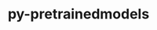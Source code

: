 ---
title: "py-pretrainedmodels"
layout: cache
categories: [package, develop]
meta: {"versions": ["0.7.4"], "compilers": ["apple-clang@=15.0.0", "gcc@=11.4.0"], "oss": ["ubuntu22.04", "ventura"], "platforms": ["darwin", "linux"], "targets": ["aarch64", "x86_64_v3"], "stacks": ["ml-darwin-aarch64-mps", "ml-linux-x86_64-cpu", "ml-linux-x86_64-cuda", "root"], "num_specs": 56, "num_specs_by_stack": {"root": 56, "ml-darwin-aarch64-mps": 18, "ml-linux-x86_64-cuda": 20, "ml-linux-x86_64-cpu": 18}}
spec_details: [{"hash": "nqw7odspcymucaxyqo5g7qvrbtcjvsn2", "compiler": "apple-clang@=15.0.0", "versions": ["0.7.4"], "os": "ventura", "platform": "darwin", "target": "aarch64", "variants": ["build_system=python_pip"], "stacks": ["root", "ml-darwin-aarch64-mps"], "size": "-", "tarball": "https://binaries.spack.io/develop/build_cache/darwin-ventura-aarch64/apple-clang-15.0.0/py-pretrainedmodels-0.7.4/darwin-ventura-aarch64-apple-clang-15.0.0-py-pretrainedmodels-0.7.4-nqw7odspcymucaxyqo5g7qvrbtcjvsn2.spack"}, {"hash": "k35vukkbp2msmtbrx3lqgoqrtevcbbra", "compiler": "apple-clang@=15.0.0", "versions": ["0.7.4"], "os": "ventura", "platform": "darwin", "target": "aarch64", "variants": ["build_system=python_pip"], "stacks": ["root", "ml-darwin-aarch64-mps"], "size": "-", "tarball": "https://binaries.spack.io/develop/build_cache/darwin-ventura-aarch64/apple-clang-15.0.0/py-pretrainedmodels-0.7.4/darwin-ventura-aarch64-apple-clang-15.0.0-py-pretrainedmodels-0.7.4-k35vukkbp2msmtbrx3lqgoqrtevcbbra.spack"}, {"hash": "lzrgyibc2rqqvkta73grff7kvn2rgc4g", "compiler": "apple-clang@=15.0.0", "versions": ["0.7.4"], "os": "ventura", "platform": "darwin", "target": "aarch64", "variants": ["build_system=python_pip"], "stacks": ["root", "ml-darwin-aarch64-mps"], "size": "-", "tarball": "https://binaries.spack.io/develop/build_cache/darwin-ventura-aarch64/apple-clang-15.0.0/py-pretrainedmodels-0.7.4/darwin-ventura-aarch64-apple-clang-15.0.0-py-pretrainedmodels-0.7.4-lzrgyibc2rqqvkta73grff7kvn2rgc4g.spack"}, {"hash": "hjvnlkjjfb6xujajgycopmqfeom3addx", "compiler": "apple-clang@=15.0.0", "versions": ["0.7.4"], "os": "ventura", "platform": "darwin", "target": "aarch64", "variants": ["build_system=python_pip"], "stacks": ["root", "ml-darwin-aarch64-mps"], "size": "-", "tarball": "https://binaries.spack.io/develop/build_cache/darwin-ventura-aarch64/apple-clang-15.0.0/py-pretrainedmodels-0.7.4/darwin-ventura-aarch64-apple-clang-15.0.0-py-pretrainedmodels-0.7.4-hjvnlkjjfb6xujajgycopmqfeom3addx.spack"}, {"hash": "zd3tlh5hulih3jjbz3nawseaqy3uracn", "compiler": "apple-clang@=15.0.0", "versions": ["0.7.4"], "os": "ventura", "platform": "darwin", "target": "aarch64", "variants": ["build_system=python_pip"], "stacks": ["root", "ml-darwin-aarch64-mps"], "size": "-", "tarball": "https://binaries.spack.io/develop/build_cache/darwin-ventura-aarch64/apple-clang-15.0.0/py-pretrainedmodels-0.7.4/darwin-ventura-aarch64-apple-clang-15.0.0-py-pretrainedmodels-0.7.4-zd3tlh5hulih3jjbz3nawseaqy3uracn.spack"}, {"hash": "dp3nxe7sak46zbj3j5wsftqpmjhzjzyv", "compiler": "apple-clang@=15.0.0", "versions": ["0.7.4"], "os": "ventura", "platform": "darwin", "target": "aarch64", "variants": ["build_system=python_pip"], "stacks": ["root", "ml-darwin-aarch64-mps"], "size": "-", "tarball": "https://binaries.spack.io/develop/build_cache/darwin-ventura-aarch64/apple-clang-15.0.0/py-pretrainedmodels-0.7.4/darwin-ventura-aarch64-apple-clang-15.0.0-py-pretrainedmodels-0.7.4-dp3nxe7sak46zbj3j5wsftqpmjhzjzyv.spack"}, {"hash": "o6gbo4oumqzbowfth6ejopk24pgaiftc", "compiler": "apple-clang@=15.0.0", "versions": ["0.7.4"], "os": "ventura", "platform": "darwin", "target": "aarch64", "variants": ["build_system=python_pip"], "stacks": ["root", "ml-darwin-aarch64-mps"], "size": "-", "tarball": "https://binaries.spack.io/develop/build_cache/darwin-ventura-aarch64/apple-clang-15.0.0/py-pretrainedmodels-0.7.4/darwin-ventura-aarch64-apple-clang-15.0.0-py-pretrainedmodels-0.7.4-o6gbo4oumqzbowfth6ejopk24pgaiftc.spack"}, {"hash": "djpr5dtcdsnmnd6el37jcc7iq2vxz455", "compiler": "apple-clang@=15.0.0", "versions": ["0.7.4"], "os": "ventura", "platform": "darwin", "target": "aarch64", "variants": ["build_system=python_pip"], "stacks": ["root", "ml-darwin-aarch64-mps"], "size": "-", "tarball": "https://binaries.spack.io/develop/build_cache/darwin-ventura-aarch64/apple-clang-15.0.0/py-pretrainedmodels-0.7.4/darwin-ventura-aarch64-apple-clang-15.0.0-py-pretrainedmodels-0.7.4-djpr5dtcdsnmnd6el37jcc7iq2vxz455.spack"}, {"hash": "er2wlcpqbdpnnr75y7srynu32f34s3un", "compiler": "apple-clang@=15.0.0", "versions": ["0.7.4"], "os": "ventura", "platform": "darwin", "target": "aarch64", "variants": ["build_system=python_pip"], "stacks": ["root", "ml-darwin-aarch64-mps"], "size": "-", "tarball": "https://binaries.spack.io/develop/build_cache/darwin-ventura-aarch64/apple-clang-15.0.0/py-pretrainedmodels-0.7.4/darwin-ventura-aarch64-apple-clang-15.0.0-py-pretrainedmodels-0.7.4-er2wlcpqbdpnnr75y7srynu32f34s3un.spack"}, {"hash": "eqdgg3wnuvzbm5lgjkrdys2sxxbylqx7", "compiler": "apple-clang@=15.0.0", "versions": ["0.7.4"], "os": "ventura", "platform": "darwin", "target": "aarch64", "variants": ["build_system=python_pip"], "stacks": ["root", "ml-darwin-aarch64-mps"], "size": "-", "tarball": "https://binaries.spack.io/develop/build_cache/darwin-ventura-aarch64/apple-clang-15.0.0/py-pretrainedmodels-0.7.4/darwin-ventura-aarch64-apple-clang-15.0.0-py-pretrainedmodels-0.7.4-eqdgg3wnuvzbm5lgjkrdys2sxxbylqx7.spack"}, {"hash": "3fkdbehx3lgp5sejdk6mpypcgxkwkmwd", "compiler": "apple-clang@=15.0.0", "versions": ["0.7.4"], "os": "ventura", "platform": "darwin", "target": "aarch64", "variants": ["build_system=python_pip"], "stacks": ["root", "ml-darwin-aarch64-mps"], "size": "-", "tarball": "https://binaries.spack.io/develop/build_cache/darwin-ventura-aarch64/apple-clang-15.0.0/py-pretrainedmodels-0.7.4/darwin-ventura-aarch64-apple-clang-15.0.0-py-pretrainedmodels-0.7.4-3fkdbehx3lgp5sejdk6mpypcgxkwkmwd.spack"}, {"hash": "fw5plpszkcyg5fqqmvjqyozhi634z6fo", "compiler": "apple-clang@=15.0.0", "versions": ["0.7.4"], "os": "ventura", "platform": "darwin", "target": "aarch64", "variants": ["build_system=python_pip"], "stacks": ["root", "ml-darwin-aarch64-mps"], "size": "-", "tarball": "https://binaries.spack.io/develop/build_cache/darwin-ventura-aarch64/apple-clang-15.0.0/py-pretrainedmodels-0.7.4/darwin-ventura-aarch64-apple-clang-15.0.0-py-pretrainedmodels-0.7.4-fw5plpszkcyg5fqqmvjqyozhi634z6fo.spack"}, {"hash": "i3sys7izv34rzvqp5ngt7plg23pe72je", "compiler": "apple-clang@=15.0.0", "versions": ["0.7.4"], "os": "ventura", "platform": "darwin", "target": "aarch64", "variants": ["build_system=python_pip"], "stacks": ["root", "ml-darwin-aarch64-mps"], "size": "-", "tarball": "https://binaries.spack.io/develop/build_cache/darwin-ventura-aarch64/apple-clang-15.0.0/py-pretrainedmodels-0.7.4/darwin-ventura-aarch64-apple-clang-15.0.0-py-pretrainedmodels-0.7.4-i3sys7izv34rzvqp5ngt7plg23pe72je.spack"}, {"hash": "zr6f7j7jek6e6vluwo3fbaowof3blzyo", "compiler": "apple-clang@=15.0.0", "versions": ["0.7.4"], "os": "ventura", "platform": "darwin", "target": "aarch64", "variants": ["build_system=python_pip"], "stacks": ["root", "ml-darwin-aarch64-mps"], "size": "-", "tarball": "https://binaries.spack.io/develop/build_cache/darwin-ventura-aarch64/apple-clang-15.0.0/py-pretrainedmodels-0.7.4/darwin-ventura-aarch64-apple-clang-15.0.0-py-pretrainedmodels-0.7.4-zr6f7j7jek6e6vluwo3fbaowof3blzyo.spack"}, {"hash": "shyrejjhbbyetq5vub2iw6thrurs2ahc", "compiler": "apple-clang@=15.0.0", "versions": ["0.7.4"], "os": "ventura", "platform": "darwin", "target": "aarch64", "variants": ["build_system=python_pip"], "stacks": ["root", "ml-darwin-aarch64-mps"], "size": "-", "tarball": "https://binaries.spack.io/develop/build_cache/darwin-ventura-aarch64/apple-clang-15.0.0/py-pretrainedmodels-0.7.4/darwin-ventura-aarch64-apple-clang-15.0.0-py-pretrainedmodels-0.7.4-shyrejjhbbyetq5vub2iw6thrurs2ahc.spack"}, {"hash": "u6ebzc5t2a2zsxg537mh7b3fs3pl27pc", "compiler": "apple-clang@=15.0.0", "versions": ["0.7.4"], "os": "ventura", "platform": "darwin", "target": "aarch64", "variants": ["build_system=python_pip"], "stacks": ["root", "ml-darwin-aarch64-mps"], "size": "-", "tarball": "https://binaries.spack.io/develop/build_cache/darwin-ventura-aarch64/apple-clang-15.0.0/py-pretrainedmodels-0.7.4/darwin-ventura-aarch64-apple-clang-15.0.0-py-pretrainedmodels-0.7.4-u6ebzc5t2a2zsxg537mh7b3fs3pl27pc.spack"}, {"hash": "vytsjtyt2p6lssc5aluf52ptwwiezq6v", "compiler": "apple-clang@=15.0.0", "versions": ["0.7.4"], "os": "ventura", "platform": "darwin", "target": "aarch64", "variants": ["build_system=python_pip"], "stacks": ["root", "ml-darwin-aarch64-mps"], "size": "-", "tarball": "https://binaries.spack.io/develop/build_cache/darwin-ventura-aarch64/apple-clang-15.0.0/py-pretrainedmodels-0.7.4/darwin-ventura-aarch64-apple-clang-15.0.0-py-pretrainedmodels-0.7.4-vytsjtyt2p6lssc5aluf52ptwwiezq6v.spack"}, {"hash": "rxs3fg5cshpbtyo2ikexbkhd2lgyayvq", "compiler": "apple-clang@=15.0.0", "versions": ["0.7.4"], "os": "ventura", "platform": "darwin", "target": "aarch64", "variants": ["build_system=python_pip"], "stacks": ["root", "ml-darwin-aarch64-mps"], "size": "-", "tarball": "https://binaries.spack.io/develop/build_cache/darwin-ventura-aarch64/apple-clang-15.0.0/py-pretrainedmodels-0.7.4/darwin-ventura-aarch64-apple-clang-15.0.0-py-pretrainedmodels-0.7.4-rxs3fg5cshpbtyo2ikexbkhd2lgyayvq.spack"}, {"hash": "qeywoc652bsb3p4nuzgfwlq3rao2rtcm", "compiler": "gcc@=11.4.0", "versions": ["0.7.4"], "os": "ubuntu22.04", "platform": "linux", "target": "x86_64_v3", "variants": ["build_system=python_pip"], "stacks": ["root", "ml-linux-x86_64-cuda"], "size": "-", "tarball": "https://binaries.spack.io/develop/build_cache/linux-ubuntu22.04-x86_64_v3/gcc-11.4.0/py-pretrainedmodels-0.7.4/linux-ubuntu22.04-x86_64_v3-gcc-11.4.0-py-pretrainedmodels-0.7.4-qeywoc652bsb3p4nuzgfwlq3rao2rtcm.spack"}, {"hash": "ekwc2isqk5wnhedyas5jkxc55mwmq2q5", "compiler": "gcc@=11.4.0", "versions": ["0.7.4"], "os": "ubuntu22.04", "platform": "linux", "target": "x86_64_v3", "variants": ["build_system=python_pip"], "stacks": ["root", "ml-linux-x86_64-cuda"], "size": "-", "tarball": "https://binaries.spack.io/develop/build_cache/linux-ubuntu22.04-x86_64_v3/gcc-11.4.0/py-pretrainedmodels-0.7.4/linux-ubuntu22.04-x86_64_v3-gcc-11.4.0-py-pretrainedmodels-0.7.4-ekwc2isqk5wnhedyas5jkxc55mwmq2q5.spack"}, {"hash": "4ozxuef37u3d24ro3fmhjgsn7isujb65", "compiler": "gcc@=11.4.0", "versions": ["0.7.4"], "os": "ubuntu22.04", "platform": "linux", "target": "x86_64_v3", "variants": ["build_system=python_pip"], "stacks": ["ml-linux-x86_64-cpu", "root"], "size": "-", "tarball": "https://binaries.spack.io/develop/build_cache/linux-ubuntu22.04-x86_64_v3/gcc-11.4.0/py-pretrainedmodels-0.7.4/linux-ubuntu22.04-x86_64_v3-gcc-11.4.0-py-pretrainedmodels-0.7.4-4ozxuef37u3d24ro3fmhjgsn7isujb65.spack"}, {"hash": "bvoarzubinbmoggk7qxxgz4qkmwkc75c", "compiler": "gcc@=11.4.0", "versions": ["0.7.4"], "os": "ubuntu22.04", "platform": "linux", "target": "x86_64_v3", "variants": ["build_system=python_pip"], "stacks": ["root", "ml-linux-x86_64-cuda"], "size": "-", "tarball": "https://binaries.spack.io/develop/build_cache/linux-ubuntu22.04-x86_64_v3/gcc-11.4.0/py-pretrainedmodels-0.7.4/linux-ubuntu22.04-x86_64_v3-gcc-11.4.0-py-pretrainedmodels-0.7.4-bvoarzubinbmoggk7qxxgz4qkmwkc75c.spack"}, {"hash": "ckildhtzu2gsustpopw3cjj26hvhhk7y", "compiler": "gcc@=11.4.0", "versions": ["0.7.4"], "os": "ubuntu22.04", "platform": "linux", "target": "x86_64_v3", "variants": ["build_system=python_pip"], "stacks": ["ml-linux-x86_64-cpu", "root"], "size": "-", "tarball": "https://binaries.spack.io/develop/build_cache/linux-ubuntu22.04-x86_64_v3/gcc-11.4.0/py-pretrainedmodels-0.7.4/linux-ubuntu22.04-x86_64_v3-gcc-11.4.0-py-pretrainedmodels-0.7.4-ckildhtzu2gsustpopw3cjj26hvhhk7y.spack"}, {"hash": "5wd3ucbbyssrjo47j3pwxz4m2dqarmba", "compiler": "gcc@=11.4.0", "versions": ["0.7.4"], "os": "ubuntu22.04", "platform": "linux", "target": "x86_64_v3", "variants": ["build_system=python_pip"], "stacks": ["ml-linux-x86_64-cpu", "root"], "size": "-", "tarball": "https://binaries.spack.io/develop/build_cache/linux-ubuntu22.04-x86_64_v3/gcc-11.4.0/py-pretrainedmodels-0.7.4/linux-ubuntu22.04-x86_64_v3-gcc-11.4.0-py-pretrainedmodels-0.7.4-5wd3ucbbyssrjo47j3pwxz4m2dqarmba.spack"}, {"hash": "fqr4pcxxxpnp5z42ftlhxlgtekhx6eip", "compiler": "gcc@=11.4.0", "versions": ["0.7.4"], "os": "ubuntu22.04", "platform": "linux", "target": "x86_64_v3", "variants": ["build_system=python_pip"], "stacks": ["root", "ml-linux-x86_64-cuda"], "size": "-", "tarball": "https://binaries.spack.io/develop/build_cache/linux-ubuntu22.04-x86_64_v3/gcc-11.4.0/py-pretrainedmodels-0.7.4/linux-ubuntu22.04-x86_64_v3-gcc-11.4.0-py-pretrainedmodels-0.7.4-fqr4pcxxxpnp5z42ftlhxlgtekhx6eip.spack"}, {"hash": "32m23vc2z667wujggptqrvcjg32qwjpn", "compiler": "gcc@=11.4.0", "versions": ["0.7.4"], "os": "ubuntu22.04", "platform": "linux", "target": "x86_64_v3", "variants": ["build_system=python_pip"], "stacks": ["ml-linux-x86_64-cpu", "root"], "size": "-", "tarball": "https://binaries.spack.io/develop/build_cache/linux-ubuntu22.04-x86_64_v3/gcc-11.4.0/py-pretrainedmodels-0.7.4/linux-ubuntu22.04-x86_64_v3-gcc-11.4.0-py-pretrainedmodels-0.7.4-32m23vc2z667wujggptqrvcjg32qwjpn.spack"}, {"hash": "jtlmr2boo5536r6ifqugnka2g4unmurw", "compiler": "gcc@=11.4.0", "versions": ["0.7.4"], "os": "ubuntu22.04", "platform": "linux", "target": "x86_64_v3", "variants": ["build_system=python_pip"], "stacks": ["ml-linux-x86_64-cpu", "root"], "size": "-", "tarball": "https://binaries.spack.io/develop/build_cache/linux-ubuntu22.04-x86_64_v3/gcc-11.4.0/py-pretrainedmodels-0.7.4/linux-ubuntu22.04-x86_64_v3-gcc-11.4.0-py-pretrainedmodels-0.7.4-jtlmr2boo5536r6ifqugnka2g4unmurw.spack"}, {"hash": "67uzafrmye2twlt3r2bxy262oferpt6c", "compiler": "gcc@=11.4.0", "versions": ["0.7.4"], "os": "ubuntu22.04", "platform": "linux", "target": "x86_64_v3", "variants": ["build_system=python_pip"], "stacks": ["root", "ml-linux-x86_64-cuda"], "size": "-", "tarball": "https://binaries.spack.io/develop/build_cache/linux-ubuntu22.04-x86_64_v3/gcc-11.4.0/py-pretrainedmodels-0.7.4/linux-ubuntu22.04-x86_64_v3-gcc-11.4.0-py-pretrainedmodels-0.7.4-67uzafrmye2twlt3r2bxy262oferpt6c.spack"}, {"hash": "pzcoeprubcehmv4ntszpiuk2cue2xsmt", "compiler": "gcc@=11.4.0", "versions": ["0.7.4"], "os": "ubuntu22.04", "platform": "linux", "target": "x86_64_v3", "variants": ["build_system=python_pip"], "stacks": ["ml-linux-x86_64-cpu", "root"], "size": "-", "tarball": "https://binaries.spack.io/develop/build_cache/linux-ubuntu22.04-x86_64_v3/gcc-11.4.0/py-pretrainedmodels-0.7.4/linux-ubuntu22.04-x86_64_v3-gcc-11.4.0-py-pretrainedmodels-0.7.4-pzcoeprubcehmv4ntszpiuk2cue2xsmt.spack"}, {"hash": "ojdeohth4ssxbv3arzsvrx4sr7rqrqyk", "compiler": "gcc@=11.4.0", "versions": ["0.7.4"], "os": "ubuntu22.04", "platform": "linux", "target": "x86_64_v3", "variants": ["build_system=python_pip"], "stacks": ["ml-linux-x86_64-cpu", "root"], "size": "-", "tarball": "https://binaries.spack.io/develop/build_cache/linux-ubuntu22.04-x86_64_v3/gcc-11.4.0/py-pretrainedmodels-0.7.4/linux-ubuntu22.04-x86_64_v3-gcc-11.4.0-py-pretrainedmodels-0.7.4-ojdeohth4ssxbv3arzsvrx4sr7rqrqyk.spack"}, {"hash": "6j4j7dfjtiaoqjqiazt7scax5td75hnv", "compiler": "gcc@=11.4.0", "versions": ["0.7.4"], "os": "ubuntu22.04", "platform": "linux", "target": "x86_64_v3", "variants": ["build_system=python_pip"], "stacks": ["root", "ml-linux-x86_64-cuda"], "size": "-", "tarball": "https://binaries.spack.io/develop/build_cache/linux-ubuntu22.04-x86_64_v3/gcc-11.4.0/py-pretrainedmodels-0.7.4/linux-ubuntu22.04-x86_64_v3-gcc-11.4.0-py-pretrainedmodels-0.7.4-6j4j7dfjtiaoqjqiazt7scax5td75hnv.spack"}, {"hash": "kzge37dieiu77ofkjmibdrnpbr4msyb6", "compiler": "gcc@=11.4.0", "versions": ["0.7.4"], "os": "ubuntu22.04", "platform": "linux", "target": "x86_64_v3", "variants": ["build_system=python_pip"], "stacks": ["root", "ml-linux-x86_64-cuda"], "size": "-", "tarball": "https://binaries.spack.io/develop/build_cache/linux-ubuntu22.04-x86_64_v3/gcc-11.4.0/py-pretrainedmodels-0.7.4/linux-ubuntu22.04-x86_64_v3-gcc-11.4.0-py-pretrainedmodels-0.7.4-kzge37dieiu77ofkjmibdrnpbr4msyb6.spack"}, {"hash": "k6g3rmozdji7lo42tzqw5hv76hlm7upu", "compiler": "gcc@=11.4.0", "versions": ["0.7.4"], "os": "ubuntu22.04", "platform": "linux", "target": "x86_64_v3", "variants": ["build_system=python_pip"], "stacks": ["root", "ml-linux-x86_64-cuda"], "size": "-", "tarball": "https://binaries.spack.io/develop/build_cache/linux-ubuntu22.04-x86_64_v3/gcc-11.4.0/py-pretrainedmodels-0.7.4/linux-ubuntu22.04-x86_64_v3-gcc-11.4.0-py-pretrainedmodels-0.7.4-k6g3rmozdji7lo42tzqw5hv76hlm7upu.spack"}, {"hash": "6vvovrcqizusrne6pkuu7n2tnjmz424q", "compiler": "gcc@=11.4.0", "versions": ["0.7.4"], "os": "ubuntu22.04", "platform": "linux", "target": "x86_64_v3", "variants": ["build_system=python_pip"], "stacks": ["ml-linux-x86_64-cpu", "root"], "size": "-", "tarball": "https://binaries.spack.io/develop/build_cache/linux-ubuntu22.04-x86_64_v3/gcc-11.4.0/py-pretrainedmodels-0.7.4/linux-ubuntu22.04-x86_64_v3-gcc-11.4.0-py-pretrainedmodels-0.7.4-6vvovrcqizusrne6pkuu7n2tnjmz424q.spack"}, {"hash": "pbna4elgtveowb4my4xx7xh2h7kuidat", "compiler": "gcc@=11.4.0", "versions": ["0.7.4"], "os": "ubuntu22.04", "platform": "linux", "target": "x86_64_v3", "variants": ["build_system=python_pip"], "stacks": ["ml-linux-x86_64-cpu", "root"], "size": "-", "tarball": "https://binaries.spack.io/develop/build_cache/linux-ubuntu22.04-x86_64_v3/gcc-11.4.0/py-pretrainedmodels-0.7.4/linux-ubuntu22.04-x86_64_v3-gcc-11.4.0-py-pretrainedmodels-0.7.4-pbna4elgtveowb4my4xx7xh2h7kuidat.spack"}, {"hash": "afezhyxmfpzziluh6anjoksp4muuvpq7", "compiler": "gcc@=11.4.0", "versions": ["0.7.4"], "os": "ubuntu22.04", "platform": "linux", "target": "x86_64_v3", "variants": ["build_system=python_pip"], "stacks": ["root", "ml-linux-x86_64-cuda"], "size": "-", "tarball": "https://binaries.spack.io/develop/build_cache/linux-ubuntu22.04-x86_64_v3/gcc-11.4.0/py-pretrainedmodels-0.7.4/linux-ubuntu22.04-x86_64_v3-gcc-11.4.0-py-pretrainedmodels-0.7.4-afezhyxmfpzziluh6anjoksp4muuvpq7.spack"}, {"hash": "qgcwvjyzic3ph4zszvytgpzhntcqqn4u", "compiler": "gcc@=11.4.0", "versions": ["0.7.4"], "os": "ubuntu22.04", "platform": "linux", "target": "x86_64_v3", "variants": ["build_system=python_pip"], "stacks": ["ml-linux-x86_64-cpu", "root"], "size": "-", "tarball": "https://binaries.spack.io/develop/build_cache/linux-ubuntu22.04-x86_64_v3/gcc-11.4.0/py-pretrainedmodels-0.7.4/linux-ubuntu22.04-x86_64_v3-gcc-11.4.0-py-pretrainedmodels-0.7.4-qgcwvjyzic3ph4zszvytgpzhntcqqn4u.spack"}, {"hash": "atumu4jcfr3rbs3rtijd4jizywq6ahg2", "compiler": "gcc@=11.4.0", "versions": ["0.7.4"], "os": "ubuntu22.04", "platform": "linux", "target": "x86_64_v3", "variants": ["build_system=python_pip"], "stacks": ["root", "ml-linux-x86_64-cuda"], "size": "-", "tarball": "https://binaries.spack.io/develop/build_cache/linux-ubuntu22.04-x86_64_v3/gcc-11.4.0/py-pretrainedmodels-0.7.4/linux-ubuntu22.04-x86_64_v3-gcc-11.4.0-py-pretrainedmodels-0.7.4-atumu4jcfr3rbs3rtijd4jizywq6ahg2.spack"}, {"hash": "l3zvu6eqznezpihnkvcigppf2nulkpd5", "compiler": "gcc@=11.4.0", "versions": ["0.7.4"], "os": "ubuntu22.04", "platform": "linux", "target": "x86_64_v3", "variants": ["build_system=python_pip"], "stacks": ["root", "ml-linux-x86_64-cuda"], "size": "-", "tarball": "https://binaries.spack.io/develop/build_cache/linux-ubuntu22.04-x86_64_v3/gcc-11.4.0/py-pretrainedmodels-0.7.4/linux-ubuntu22.04-x86_64_v3-gcc-11.4.0-py-pretrainedmodels-0.7.4-l3zvu6eqznezpihnkvcigppf2nulkpd5.spack"}, {"hash": "itslthjdpee63rxcrw6lpgnf5fmkygk7", "compiler": "gcc@=11.4.0", "versions": ["0.7.4"], "os": "ubuntu22.04", "platform": "linux", "target": "x86_64_v3", "variants": ["build_system=python_pip"], "stacks": ["root", "ml-linux-x86_64-cuda"], "size": "-", "tarball": "https://binaries.spack.io/develop/build_cache/linux-ubuntu22.04-x86_64_v3/gcc-11.4.0/py-pretrainedmodels-0.7.4/linux-ubuntu22.04-x86_64_v3-gcc-11.4.0-py-pretrainedmodels-0.7.4-itslthjdpee63rxcrw6lpgnf5fmkygk7.spack"}, {"hash": "hpran6qg6wa4tbao2q3wdzaqbaxut4zm", "compiler": "gcc@=11.4.0", "versions": ["0.7.4"], "os": "ubuntu22.04", "platform": "linux", "target": "x86_64_v3", "variants": ["build_system=python_pip"], "stacks": ["root", "ml-linux-x86_64-cuda"], "size": "-", "tarball": "https://binaries.spack.io/develop/build_cache/linux-ubuntu22.04-x86_64_v3/gcc-11.4.0/py-pretrainedmodels-0.7.4/linux-ubuntu22.04-x86_64_v3-gcc-11.4.0-py-pretrainedmodels-0.7.4-hpran6qg6wa4tbao2q3wdzaqbaxut4zm.spack"}, {"hash": "6uuo2o2sobxvgt7rufinql7wsenz7phb", "compiler": "gcc@=11.4.0", "versions": ["0.7.4"], "os": "ubuntu22.04", "platform": "linux", "target": "x86_64_v3", "variants": ["build_system=python_pip"], "stacks": ["root", "ml-linux-x86_64-cuda"], "size": "-", "tarball": "https://binaries.spack.io/develop/build_cache/linux-ubuntu22.04-x86_64_v3/gcc-11.4.0/py-pretrainedmodels-0.7.4/linux-ubuntu22.04-x86_64_v3-gcc-11.4.0-py-pretrainedmodels-0.7.4-6uuo2o2sobxvgt7rufinql7wsenz7phb.spack"}, {"hash": "dt6uzaqbckj7qqq5c4i66wcri33efbry", "compiler": "gcc@=11.4.0", "versions": ["0.7.4"], "os": "ubuntu22.04", "platform": "linux", "target": "x86_64_v3", "variants": ["build_system=python_pip"], "stacks": ["root", "ml-linux-x86_64-cuda"], "size": "-", "tarball": "https://binaries.spack.io/develop/build_cache/linux-ubuntu22.04-x86_64_v3/gcc-11.4.0/py-pretrainedmodels-0.7.4/linux-ubuntu22.04-x86_64_v3-gcc-11.4.0-py-pretrainedmodels-0.7.4-dt6uzaqbckj7qqq5c4i66wcri33efbry.spack"}, {"hash": "kazg5kjbaaxopqsxttmgxtfydnj2mkga", "compiler": "gcc@=11.4.0", "versions": ["0.7.4"], "os": "ubuntu22.04", "platform": "linux", "target": "x86_64_v3", "variants": ["build_system=python_pip"], "stacks": ["ml-linux-x86_64-cpu", "root"], "size": "-", "tarball": "https://binaries.spack.io/develop/build_cache/linux-ubuntu22.04-x86_64_v3/gcc-11.4.0/py-pretrainedmodels-0.7.4/linux-ubuntu22.04-x86_64_v3-gcc-11.4.0-py-pretrainedmodels-0.7.4-kazg5kjbaaxopqsxttmgxtfydnj2mkga.spack"}, {"hash": "eqx2paw4az3tjqknez2br73syqhvqta2", "compiler": "gcc@=11.4.0", "versions": ["0.7.4"], "os": "ubuntu22.04", "platform": "linux", "target": "x86_64_v3", "variants": ["build_system=python_pip"], "stacks": ["root", "ml-linux-x86_64-cuda"], "size": "-", "tarball": "https://binaries.spack.io/develop/build_cache/linux-ubuntu22.04-x86_64_v3/gcc-11.4.0/py-pretrainedmodels-0.7.4/linux-ubuntu22.04-x86_64_v3-gcc-11.4.0-py-pretrainedmodels-0.7.4-eqx2paw4az3tjqknez2br73syqhvqta2.spack"}, {"hash": "qnaj74srbue6y3xfmso6vxkpn6owxji7", "compiler": "gcc@=11.4.0", "versions": ["0.7.4"], "os": "ubuntu22.04", "platform": "linux", "target": "x86_64_v3", "variants": ["build_system=python_pip"], "stacks": ["ml-linux-x86_64-cpu", "root"], "size": "-", "tarball": "https://binaries.spack.io/develop/build_cache/linux-ubuntu22.04-x86_64_v3/gcc-11.4.0/py-pretrainedmodels-0.7.4/linux-ubuntu22.04-x86_64_v3-gcc-11.4.0-py-pretrainedmodels-0.7.4-qnaj74srbue6y3xfmso6vxkpn6owxji7.spack"}, {"hash": "ty2afo4aciy5gqai4bh6doiuz3oelhc6", "compiler": "gcc@=11.4.0", "versions": ["0.7.4"], "os": "ubuntu22.04", "platform": "linux", "target": "x86_64_v3", "variants": ["build_system=python_pip"], "stacks": ["ml-linux-x86_64-cpu", "root"], "size": "-", "tarball": "https://binaries.spack.io/develop/build_cache/linux-ubuntu22.04-x86_64_v3/gcc-11.4.0/py-pretrainedmodels-0.7.4/linux-ubuntu22.04-x86_64_v3-gcc-11.4.0-py-pretrainedmodels-0.7.4-ty2afo4aciy5gqai4bh6doiuz3oelhc6.spack"}, {"hash": "rgdd4nkyj2tj55s45giyi3glsuyigiep", "compiler": "gcc@=11.4.0", "versions": ["0.7.4"], "os": "ubuntu22.04", "platform": "linux", "target": "x86_64_v3", "variants": ["build_system=python_pip"], "stacks": ["root", "ml-linux-x86_64-cuda"], "size": "-", "tarball": "https://binaries.spack.io/develop/build_cache/linux-ubuntu22.04-x86_64_v3/gcc-11.4.0/py-pretrainedmodels-0.7.4/linux-ubuntu22.04-x86_64_v3-gcc-11.4.0-py-pretrainedmodels-0.7.4-rgdd4nkyj2tj55s45giyi3glsuyigiep.spack"}, {"hash": "s4bfp6fwy7imtyfp3vh3b7riurxwd72s", "compiler": "gcc@=11.4.0", "versions": ["0.7.4"], "os": "ubuntu22.04", "platform": "linux", "target": "x86_64_v3", "variants": ["build_system=python_pip"], "stacks": ["ml-linux-x86_64-cpu", "root"], "size": "-", "tarball": "https://binaries.spack.io/develop/build_cache/linux-ubuntu22.04-x86_64_v3/gcc-11.4.0/py-pretrainedmodels-0.7.4/linux-ubuntu22.04-x86_64_v3-gcc-11.4.0-py-pretrainedmodels-0.7.4-s4bfp6fwy7imtyfp3vh3b7riurxwd72s.spack"}, {"hash": "ro7vnwct5sywotedqcwnyomqoenq27eo", "compiler": "gcc@=11.4.0", "versions": ["0.7.4"], "os": "ubuntu22.04", "platform": "linux", "target": "x86_64_v3", "variants": ["build_system=python_pip"], "stacks": ["ml-linux-x86_64-cpu", "root"], "size": "-", "tarball": "https://binaries.spack.io/develop/build_cache/linux-ubuntu22.04-x86_64_v3/gcc-11.4.0/py-pretrainedmodels-0.7.4/linux-ubuntu22.04-x86_64_v3-gcc-11.4.0-py-pretrainedmodels-0.7.4-ro7vnwct5sywotedqcwnyomqoenq27eo.spack"}, {"hash": "upy4utnr4meiyt5pnniqauqdzuxsh6jp", "compiler": "gcc@=11.4.0", "versions": ["0.7.4"], "os": "ubuntu22.04", "platform": "linux", "target": "x86_64_v3", "variants": ["build_system=python_pip"], "stacks": ["ml-linux-x86_64-cpu", "root"], "size": "-", "tarball": "https://binaries.spack.io/develop/build_cache/linux-ubuntu22.04-x86_64_v3/gcc-11.4.0/py-pretrainedmodels-0.7.4/linux-ubuntu22.04-x86_64_v3-gcc-11.4.0-py-pretrainedmodels-0.7.4-upy4utnr4meiyt5pnniqauqdzuxsh6jp.spack"}, {"hash": "upowbk5r6ytsc4ujk6xaeuiutw4dhcwb", "compiler": "gcc@=11.4.0", "versions": ["0.7.4"], "os": "ubuntu22.04", "platform": "linux", "target": "x86_64_v3", "variants": ["build_system=python_pip"], "stacks": ["ml-linux-x86_64-cpu", "root"], "size": "-", "tarball": "https://binaries.spack.io/develop/build_cache/linux-ubuntu22.04-x86_64_v3/gcc-11.4.0/py-pretrainedmodels-0.7.4/linux-ubuntu22.04-x86_64_v3-gcc-11.4.0-py-pretrainedmodels-0.7.4-upowbk5r6ytsc4ujk6xaeuiutw4dhcwb.spack"}, {"hash": "u4ew3hlevnkklnz4lf33xl2owlvpgzb3", "compiler": "gcc@=11.4.0", "versions": ["0.7.4"], "os": "ubuntu22.04", "platform": "linux", "target": "x86_64_v3", "variants": ["build_system=python_pip"], "stacks": ["root", "ml-linux-x86_64-cuda"], "size": "-", "tarball": "https://binaries.spack.io/develop/build_cache/linux-ubuntu22.04-x86_64_v3/gcc-11.4.0/py-pretrainedmodels-0.7.4/linux-ubuntu22.04-x86_64_v3-gcc-11.4.0-py-pretrainedmodels-0.7.4-u4ew3hlevnkklnz4lf33xl2owlvpgzb3.spack"}, {"hash": "sqtyqusb5vhbfaw6xzu7mwgf2doa5mwd", "compiler": "gcc@=11.4.0", "versions": ["0.7.4"], "os": "ubuntu22.04", "platform": "linux", "target": "x86_64_v3", "variants": ["build_system=python_pip"], "stacks": ["ml-linux-x86_64-cpu", "root"], "size": "-", "tarball": "https://binaries.spack.io/develop/build_cache/linux-ubuntu22.04-x86_64_v3/gcc-11.4.0/py-pretrainedmodels-0.7.4/linux-ubuntu22.04-x86_64_v3-gcc-11.4.0-py-pretrainedmodels-0.7.4-sqtyqusb5vhbfaw6xzu7mwgf2doa5mwd.spack"}, {"hash": "ulrxclro2wugfkta6k6cmvv5ahtqho2r", "compiler": "gcc@=11.4.0", "versions": ["0.7.4"], "os": "ubuntu22.04", "platform": "linux", "target": "x86_64_v3", "variants": ["build_system=python_pip"], "stacks": ["root", "ml-linux-x86_64-cuda"], "size": "-", "tarball": "https://binaries.spack.io/develop/build_cache/linux-ubuntu22.04-x86_64_v3/gcc-11.4.0/py-pretrainedmodels-0.7.4/linux-ubuntu22.04-x86_64_v3-gcc-11.4.0-py-pretrainedmodels-0.7.4-ulrxclro2wugfkta6k6cmvv5ahtqho2r.spack"}, {"hash": "wec3tk56ldkhte7bwvkwdcdfkefkgtcy", "compiler": "gcc@=11.4.0", "versions": ["0.7.4"], "os": "ubuntu22.04", "platform": "linux", "target": "x86_64_v3", "variants": ["build_system=python_pip"], "stacks": ["root", "ml-linux-x86_64-cuda"], "size": "-", "tarball": "https://binaries.spack.io/develop/build_cache/linux-ubuntu22.04-x86_64_v3/gcc-11.4.0/py-pretrainedmodels-0.7.4/linux-ubuntu22.04-x86_64_v3-gcc-11.4.0-py-pretrainedmodels-0.7.4-wec3tk56ldkhte7bwvkwdcdfkefkgtcy.spack"}]
---